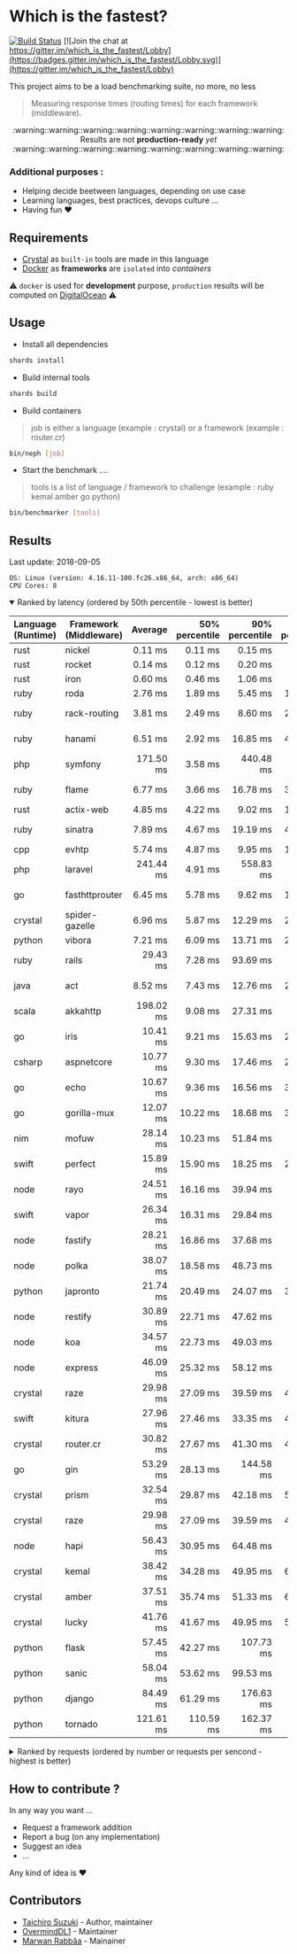 # Which is the fastest?

[![Build Status](https://travis-ci.com/the-benchmarker/web-frameworks.svg?branch=master)](https://travis-ci.com/the-benchmarker/web-frameworks)
[![Join the chat at https://gitter.im/which_is_the_fastest/Lobby](https://badges.gitter.im/which_is_the_fastest/Lobby.svg)](https://gitter.im/which_is_the_fastest/Lobby)

This project aims to be a load benchmarking suite, no more, no less

> Measuring response times (routing times) for each framework (middleware).


<div align="center">
  :warning::warning::warning::warning::warning::warning::warning::warning:
</div>

<div align="center">Results are not <b>production-ready</b> <i>yet</i></div>

<div align="center">
  :warning::warning::warning::warning::warning::warning::warning::warning:
</div>

### Additional purposes :

+ Helping decide beetween languages, depending on use case
+ Learning languages, best practices, devops culture ...
+ Having fun :heart:

## Requirements

+ [Crystal](https://crystal-lang.org) as `built-in` tools are made in this language
+ [Docker](https://www.docker.com) as **frameworks** are `isolated` into _containers_

:warning: `docker` is used for **development** purpose, `production` results will be computed on [DigitalOcean](https://www.digitalocean.com) :warning:

## Usage

+ Install all dependencies

~~~sh
shards install
~~~

+ Build internal tools

~~~sh
shards build
~~~

+ Build containers

> job is either a language (example : crystal) or a framework (example : router.cr)

~~~sh
bin/neph [job]
~~~

+ Start the benchmark ....

> tools is a list of language / framework to challenge (example : ruby kemal amber go python)

~~~sh
bin/benchmarker [tools]
~~~

## Results

<!-- Result from here -->
Last update: 2018-09-05
```
OS: Linux (version: 4.16.11-100.fc26.x86_64, arch: x86_64)
CPU Cores: 8
```

<details open><summary>Ranked by latency (ordered by 50th percentile - lowest is better)</summary> 

| Language (Runtime)        | Framework (Middleware)    |         Average |  50% percentile |  90% percentile |  99% percentile | 99.9% percentile | Standard deviation |
|---------------------------|---------------------------|----------------:|----------------:|----------------:|----------------:|----------------:|----------------:|
| rust                      | nickel                    | 0.11 ms | 0.11 ms | 0.15 ms | 0.34 ms | 7.90 ms | 116.00 | 
| rust                      | rocket                    | 0.14 ms | 0.12 ms | 0.20 ms | 0.61 ms | 11.22 ms | 173.00 | 
| rust                      | iron                      | 0.60 ms | 0.46 ms | 1.06 ms | 3.36 ms | 25.19 ms | 699.00 | 
| ruby                      | roda                      | 2.76 ms | 1.89 ms | 5.45 ms | 17.68 ms | 90.21 ms | 3574.33 | 
| ruby                      | rack-routing              | 3.81 ms | 2.49 ms | 8.60 ms | 20.92 ms | 119.31 ms | 4329.67 | 
| ruby                      | hanami                    | 6.51 ms | 2.92 ms | 16.85 ms | 48.96 ms | 148.78 ms | 9883.67 | 
| php                       | symfony                   | 171.50 ms | 3.58 ms | 440.48 ms | 2319.56 ms | 7117.26 ms | 525533.67 | 
| ruby                      | flame                     | 6.77 ms | 3.66 ms | 16.78 ms | 39.90 ms | 119.48 ms | 8390.67 | 
| rust                      | actix-web                 | 4.85 ms | 4.22 ms | 9.02 ms | 15.06 ms | 36.06 ms | 3154.67 | 
| ruby                      | sinatra                   | 7.89 ms | 4.67 ms | 19.19 ms | 44.36 ms | 151.84 ms | 9370.67 | 
| cpp                       | evhtp                     | 5.74 ms | 4.87 ms | 9.95 ms | 17.52 ms | 46.31 ms | 3400.33 | 
| php                       | laravel                   | 241.44 ms | 4.91 ms | 558.83 ms | 4142.46 ms | 6324.56 ms | 779896.00 | 
| go                        | fasthttprouter            | 6.45 ms | 5.78 ms | 9.62 ms | 18.81 ms | 145.81 ms | 3806.33 | 
| crystal                   | spider-gazelle            | 6.96 ms | 5.87 ms | 12.29 ms | 21.46 ms | 58.73 ms | 4234.00 | 
| python                    | vibora                    | 7.21 ms | 6.09 ms | 13.71 ms | 23.51 ms | 50.33 ms | 4945.33 | 
| ruby                      | rails                     | 29.43 ms | 7.28 ms | 93.69 ms | 180.60 ms | 358.94 ms | 42912.67 | 
| java                      | act                       | 8.52 ms | 7.43 ms | 12.76 ms | 24.00 ms | 187.95 ms | 5942.00 | 
| scala                     | akkahttp                  | 198.02 ms | 9.08 ms | 27.31 ms | 4587.25 ms | 7923.44 ms | 810321.33 | 
| go                        | iris                      | 10.41 ms | 9.21 ms | 15.63 ms | 29.89 ms | 232.12 ms | 6981.33 | 
| csharp                    | aspnetcore                | 10.77 ms | 9.30 ms | 17.46 ms | 28.99 ms | 229.24 ms | 6745.00 | 
| go                        | echo                      | 10.67 ms | 9.36 ms | 16.56 ms | 32.29 ms | 179.06 ms | 6781.00 | 
| go                        | gorilla-mux               | 12.07 ms | 10.22 ms | 18.68 ms | 39.03 ms | 432.12 ms | 12434.33 | 
| nim                       | mofuw                     | 28.14 ms | 10.23 ms | 51.84 ms | 290.03 ms | 516.09 ms | 57266.33 | 
| swift                     | perfect                   | 15.89 ms | 15.90 ms | 18.25 ms | 21.70 ms | 244.59 ms | 4870.67 | 
| node                      | rayo                      | 24.51 ms | 16.16 ms | 39.94 ms | 161.95 ms | 820.25 ms | 40619.00 | 
| swift                     | vapor                     | 26.34 ms | 16.31 ms | 29.84 ms | 343.55 ms | 1710.22 ms | 75399.67 | 
| node                      | fastify                   | 28.21 ms | 16.86 ms | 37.68 ms | 327.13 ms | 1154.89 ms | 63601.67 | 
| node                      | polka                     | 38.07 ms | 18.58 ms | 48.73 ms | 605.50 ms | 1486.48 ms | 101655.33 | 
| python                    | japronto                  | 21.74 ms | 20.49 ms | 24.07 ms | 31.27 ms | 480.91 ms | 13492.00 | 
| node                      | restify                   | 30.89 ms | 22.71 ms | 47.62 ms | 157.11 ms | 807.06 ms | 39556.67 | 
| node                      | koa                       | 34.57 ms | 22.73 ms | 49.03 ms | 356.28 ms | 1169.25 ms | 65912.33 | 
| node                      | express                   | 46.09 ms | 25.32 ms | 58.12 ms | 665.21 ms | 1650.80 ms | 110891.00 | 
| crystal                   | raze                      | 29.98 ms | 27.09 ms | 39.59 ms | 48.44 ms | 166.45 ms | 6787.00 | 
| swift                     | kitura                    | 27.96 ms | 27.46 ms | 33.35 ms | 42.28 ms | 307.96 ms | 8321.67 | 
| crystal                   | router.cr                 | 30.82 ms | 27.67 ms | 41.30 ms | 49.56 ms | 300.59 ms | 9609.00 | 
| go                        | gin                       | 53.29 ms | 28.13 ms | 144.58 ms | 304.11 ms | 590.79 ms | 65684.67 | 
| crystal                   | prism                     | 32.54 ms | 29.87 ms | 42.18 ms | 52.47 ms | 261.23 ms | 9175.00 | 
| crystal                   | raze                      | 29.98 ms | 27.09 ms | 39.59 ms | 48.44 ms | 166.45 ms | 6787.00 | 
| node                      | hapi                      | 56.43 ms | 30.95 ms | 64.48 ms | 821.59 ms | 1753.35 ms | 131329.33 | 
| crystal                   | kemal                     | 38.42 ms | 34.28 ms | 49.95 ms | 61.61 ms | 627.04 ms | 23094.67 | 
| crystal                   | amber                     | 37.51 ms | 35.74 ms | 51.33 ms | 60.09 ms | 428.58 ms | 16716.67 | 
| crystal                   | lucky                     | 41.76 ms | 41.67 ms | 49.95 ms | 56.68 ms | 186.45 ms | 7907.00 | 
| python                    | flask                     | 57.45 ms | 42.27 ms | 107.73 ms | 196.96 ms | 488.25 ms | 38553.00 | 
| python                    | sanic                     | 58.04 ms | 53.62 ms | 99.53 ms | 156.45 ms | 283.37 ms | 31247.33 | 
| python                    | django                    | 84.49 ms | 61.29 ms | 176.63 ms | 231.90 ms | 671.95 ms | 54885.33 | 
| python                    | tornado                   | 121.61 ms | 110.59 ms | 162.37 ms | 499.78 ms | 1236.50 ms | 83021.00 | 

</details>


<details><summary>Ranked by requests (ordered by number or requests per sencond - highest is better)</summary>

| Language (Runtime)        | Framework (Middleware)    |    Requests / s |      Throughput |
|---------------------------|---------------------------|----------------:|---------:|
| rust                      | actix-web                 | 190682.67 | 216.81 MB |
| cpp                       | evhtp                     | 163378.00 | 158.60 MB |
| python                    | vibora                    | 148099.00 | 168.17 MB |
| go                        | fasthttprouter            | 146274.00 | 235.79 MB |
| crystal                   | spider-gazelle            | 140155.00 | 149.91 MB |
| java                      | act                       | 127374.00 | 217.87 MB |
| rust                      | iron                      | 97527.33 | 122.74 MB |
| go                        | iris                      | 94731.00 | 126.53 MB |
| rust                      | rocket                    | 92835.67 | 147.51 MB |
| go                        | echo                      | 92132.33 | 161.60 MB |
| csharp                    | aspnetcore                | 91806.67 | 149.68 MB |
| go                        | gorilla-mux               | 84693.33 | 113.03 MB |
| nim                       | mofuw                     | 77491.67 | 135.89 MB |
| rust                      | nickel                    | 72626.33 | 144.43 MB |
| swift                     | perfect                   | 61614.00 | 57.99 MB |
| scala                     | akkahttp                  | 58212.67 | 124.99 MB |
| php                       | laravel                   | 55068.67 | 273.93 MB |
| swift                     | vapor                     | 52489.33 | 89.98 MB |
| node                      | fastify                   | 49858.33 | 118.37 MB |
| node                      | rayo                      | 49598.33 | 74.35 MB |
| python                    | japronto                  | 46762.00 | 55.75 MB |
| ruby                      | roda                      | 46149.33 | 44.07 MB |
| php                       | symfony                   | 45856.00 | 228.14 MB |
| node                      | polka                     | 43892.33 | 65.82 MB |
| node                      | koa                       | 37223.67 | 78.74 MB |
| node                      | restify                   | 36944.33 | 64.83 MB |
| swift                     | kitura                    | 35396.33 | 65.69 MB |
| ruby                      | rack-routing              | 33271.67 | 19.24 MB |
| node                      | express                   | 33026.67 | 80.85 MB |
| crystal                   | raze                      | 33012.00 | 30.96 MB |
| crystal                   | router.cr                 | 32061.67 | 30.05 MB |
| crystal                   | raze                      | 33012.00 | 30.96 MB |
| crystal                   | prism                     | 30840.00 | 34.20 MB |
| node                      | hapi                      | 28283.67 | 61.83 MB |
| go                        | gin                       | 27834.67 | 48.76 MB |
| crystal                   | amber                     | 26785.33 | 38.79 MB |
| crystal                   | kemal                     | 26369.00 | 42.95 MB |
| crystal                   | lucky                     | 23567.67 | 29.00 MB |
| ruby                      | hanami                    | 19667.67 | 148.72 MB |
| ruby                      | flame                     | 19101.67 | 11.03 MB |
| python                    | flask                     | 18737.00 | 46.01 MB |
| python                    | sanic                     | 17475.00 | 31.12 MB |
| ruby                      | sinatra                   | 16191.33 | 42.06 MB |
| python                    | django                    | 12351.00 | 35.77 MB |
| python                    | tornado                   | 8291.67 | 22.05 MB |
| ruby                      | rails                     | 4371.00 | 13.29 MB |

</details>

<!-- Result till here -->

## How to contribute ?

In any way you want ...

+ Request a framework addition
+ Report a bug (on any implementation)
+ Suggest an idea
+ ...

Any kind of idea is :heart:

## Contributors

- [Taichiro Suzuki](https://github.com/tbrand) - Author, maintainer
- [OvermindDL1](https://github.com/OvermindDL1) - Maintainer
- [Marwan Rabbâa](https://github.com/waghanza) - Mainainer
